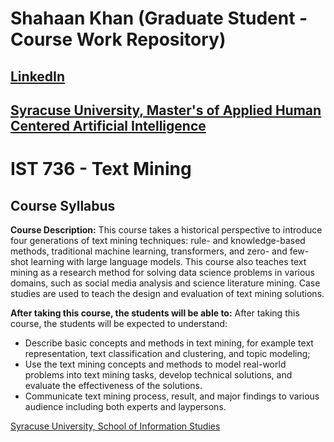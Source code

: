 # Shahaan Khan (Graduate Student - Course Work Repository)

## [LinkedIn](https://www.linkedin.com/in/shahaan-k/)

## [Syracuse University, Master's of Applied Human Centered Artificial Intelligence](https://ischool.syracuse.edu/academics/applied-human-centered-artificial-intelligence-masters-degree/)

# IST 736 - Text Mining
## Course Syllabus 

**Course Description:**
This course takes a historical perspective to introduce four generations of text mining techniques: rule- and knowledge-based methods, traditional machine learning, transformers, and zero- and few-shot learning with large language models. This course also teaches text mining as a research method for solving data science problems in various domains, such as social media analysis and science literature mining. Case studies are used to teach the design and evaluation of text mining solutions.

**After taking this course, the students will be able to:**
After taking this course, the students will be expected to understand:
- Describe basic concepts and methods in text mining, for example text
representation, text classification and clustering, and topic modeling;
- Use the text mining concepts and methods to model real-world problems into text
mining tasks, develop technical solutions, and evaluate the effectiveness of the
solutions.
- Communicate text mining process, result, and major findings to various audience
including both experts and laypersons.


[Syracuse University, School of Information Studies](https://ischool.syracuse.edu/)
